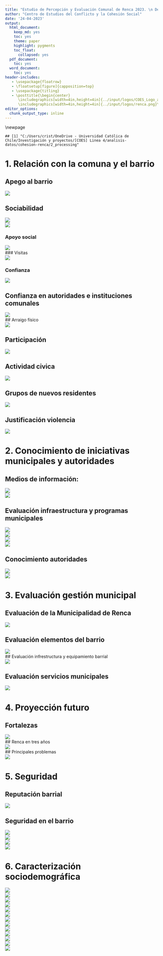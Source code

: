 ```yaml
---
title: "Estudio de Percepción y Evaluación Comunal de Renca 2023. \n Descriptivos"
author: "Centro de Estudios del Conflicto y la Cohesión Social"
date: '24-04-2023'
output:
  html_document:
    keep_md: yes
    toc: yes
    theme: paper
    highlight: pygments
    toc_float:
      collapsed: yes
  pdf_document:
    toc: yes
  word_document:
    toc: yes
header-includes:
   - \usepackage{floatrow}
   - \floatsetup[figure]{capposition=top}
   - \usepackage{titling}
   - \posttitle{\begin{center}
      \includegraphics[width=4in,height=4in]{../input/logos/COES_Logo_azul.jpg}\LARGE\\
      \includegraphics[width=4in,height=4in]{../input/logos/renca.png}\LARGE\\}
editor_options: 
  chunk_output_type: inline
---
```


\newpage






```
## [1] "C:/Users/crist/OneDrive - Universidad Católica de Chile/Investigación y proyectos/[COES] Linea 4/analisis-datos/cohesion-renca/2_processing"
```

# 1. Relación con la comuna y el barrio

## Apego al barrio

<img src="descriptivos-renca_files/figure-html/apego-barrial-1.png" style="display: block; margin: auto auto auto 0;" />


## Sociabilidad 

<img src="descriptivos-renca_files/figure-html/soci-barrial-1.png" style="display: block; margin: auto auto auto 0;" />

<img src="descriptivos-renca_files/figure-html/amigos-barrio-1.png" style="display: block; margin: auto auto auto 0;" />

### Apoyo social

<img src="descriptivos-renca_files/figure-html/apoyo-social-1.png" style="display: block; margin: auto auto auto 0;" />
### Visitas

<img src="descriptivos-renca_files/figure-html/cant-visit-1.png" style="display: block; margin: auto auto auto 0;" />

### Confianza

<img src="descriptivos-renca_files/figure-html/conf-vecinal-1.png" style="display: block; margin: auto auto auto 0;" />

## Confianza en autoridades e instituciones comunales

<img src="descriptivos-renca_files/figure-html/conf-auto-1.png" style="display: block; margin: auto auto auto 0;" />
## Arraigo físico

<img src="descriptivos-renca_files/figure-html/arraigo-1.png" style="display: block; margin: auto auto auto 0;" />



## Participación
<img src="descriptivos-renca_files/figure-html/participacion2-1.png" style="display: block; margin: auto auto auto 0;" />



## Actividad civica

<img src="descriptivos-renca_files/figure-html/actividad-civica-1.png" style="display: block; margin: auto auto auto 0;" />

## Grupos de nuevos residentes

<img src="descriptivos-renca_files/figure-html/nuevos-residentes-1.png" style="display: block; margin: auto auto auto 0;" />

## Justificación violencia

<img src="descriptivos-renca_files/figure-html/just-viol-1.png" style="display: block; margin: auto auto auto 0;" />

# 2. Conocimiento de iniciativas municipales y autoridades

## Medios de información:
<img src="descriptivos-renca_files/figure-html/medio-inform-1.png" style="display: block; margin: auto auto auto 0;" />

<img src="descriptivos-renca_files/figure-html/conoce-medios-1.png" style="display: block; margin: auto auto auto 0;" />

## Evaluación infraestructura y programas municipales

<img src="descriptivos-renca_files/figure-html/conoce-infra-1.png" style="display: block; margin: auto auto auto 0;" />

<img src="descriptivos-renca_files/figure-html/nota-infra-1.png" style="display: block; margin: auto auto auto 0;" />

<img src="descriptivos-renca_files/figure-html/conoce-programas-1.png" style="display: block; margin: auto auto auto 0;" />


<img src="descriptivos-renca_files/figure-html/nota-programas-1.png" style="display: block; margin: auto auto auto 0;" />

## Conocimiento autoridades

<img src="descriptivos-renca_files/figure-html/conoc-alc-1.png" style="display: block; margin: auto auto auto 0;" />
<img src="descriptivos-renca_files/figure-html/conoce-consej-1.png" style="display: block; margin: auto auto auto 0;" />


# 3. Evaluación gestión municipal

## Evaluación de la Municipalidad de Renca

<img src="descriptivos-renca_files/figure-html/eval-gest-1.png" style="display: block; margin: auto auto auto 0;" />

## Evaluación elementos del barrio

<img src="descriptivos-renca_files/figure-html/nota-barrio-1-1.png" style="display: block; margin: auto auto auto 0;" />
## Evaluación infrestructura y equipamiento barrial

<img src="descriptivos-renca_files/figure-html/nota-barrio2-1.png" style="display: block; margin: auto auto auto 0;" />

## Evaluación servicios municipales

<img src="descriptivos-renca_files/figure-html/eval-servicios-1.png" style="display: block; margin: auto auto auto 0;" />

# 4. Proyección futuro

## Fortalezas

<img src="descriptivos-renca_files/figure-html/fortalezas-1.png" style="display: block; margin: auto auto auto 0;" />
## Renca en tres años

<img src="descriptivos-renca_files/figure-html/proyec-tres-1.png" style="display: block; margin: auto auto auto 0;" />
## Principales problemas
<img src="descriptivos-renca_files/figure-html/tres-problemas-1.png" style="display: block; margin: auto auto auto 0;" />


# 5. Seguridad

## Reputación barrial

<img src="descriptivos-renca_files/figure-html/rep-barrial-1.png" style="display: block; margin: auto auto auto 0;" />

## Seguridad en el barrio
<img src="descriptivos-renca_files/figure-html/segu-barrial-1.png" style="display: block; margin: auto auto auto 0;" />

<img src="descriptivos-renca_files/figure-html/segu-barrio2-1.png" style="display: block; margin: auto auto auto 0;" />

<img src="descriptivos-renca_files/figure-html/miedo.barrio-1.png" style="display: block; margin: auto auto auto 0;" />

<img src="descriptivos-renca_files/figure-html/crimen-barrio-1.png" style="display: block; margin: auto auto auto 0;" />

# 6. Caracterización sociodemográfica

<img src="descriptivos-renca_files/figure-html/sexo-1.png" style="display: block; margin: auto auto auto 0;" />

<img src="descriptivos-renca_files/figure-html/edad-1.png" style="display: block; margin: auto auto auto 0;" />

<img src="descriptivos-renca_files/figure-html/nacionalidad-1.png" style="display: block; margin: auto auto auto 0;" />

<img src="descriptivos-renca_files/figure-html/pueblo-orig-1.png" style="display: block; margin: auto auto auto 0;" />

<img src="descriptivos-renca_files/figure-html/anos-comuna-1.png" style="display: block; margin: auto auto auto 0;" />

<img src="descriptivos-renca_files/figure-html/educacion-1.png" style="display: block; margin: auto auto auto 0;" />

<img src="descriptivos-renca_files/figure-html/trabajo-1.png" style="display: block; margin: auto auto auto 0;" />

<img src="descriptivos-renca_files/figure-html/sit-laboral-1.png" style="display: block; margin: auto auto auto 0;" />

<img src="descriptivos-renca_files/figure-html/ocupacion-1.png" style="display: block; margin: auto auto auto 0;" />


<img src="descriptivos-renca_files/figure-html/sost-hogar-1.png" style="display: block; margin: auto auto auto 0;" />

<img src="descriptivos-renca_files/figure-html/educ-jefe-1.png" style="display: block; margin: auto auto auto 0;" />


<img src="descriptivos-renca_files/figure-html/trabajo-jefe-1.png" style="display: block; margin: auto auto auto 0;" />


<img src="descriptivos-renca_files/figure-html/ingresos-1.png" style="display: block; margin: auto auto auto 0;" />

